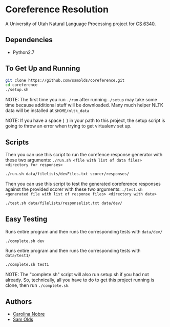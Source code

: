 # Coreference Resolution
A University of Utah Natural Language Processing project for
[CS 6340](http://www.eng.utah.edu/~cs5340/project.html).


## Dependencies
* Python2.7


## To Get Up and Running

```sh
git clone https://github.com/samolds/coreference.git
cd coreference
./setup.sh
```

NOTE: The first time you run `./run` after running `./setup` may take some
time because additional stuff will be downloaded. Many much helper NLTK data
will be installed at `$HOME/nltk_data`

NOTE: If you have a space (` `) in your path to this project, the setup script
is going to throw an error when trying to get virtualenv set up.


## Scripts

Then you can use this script to run the corefence response generator with
these two arguments:
`./run.sh <file with list of data files> <directory for responses>`

```sh
./run.sh data/filelists/devFiles.txt scorer/responses/
```

Then you can use this script to test the generated coreference responses
against the provided scorer with these two arguments:
`./test.sh <generated file with list of response files> <directory with data>`

```sh
./test.sh data/filelists/responselist.txt data/dev/
```


## Easy Testing

Runs entire program and then runs the corresponding tests with `data/dev/`
```sh
./complete.sh dev
```

Runs entire program and then runs the corresponding tests with `data/test1/`
```sh
./complete.sh test1
```


NOTE: The "complete.sh" script will also run setup.sh if you had not already.
So, technically, all you have to do to get this project running is clone, then
run `./complete.sh`.


## Authors
* [Carolina Nobre](https://github.com/cnobre)
* [Sam Olds](https://github.com/samolds)
